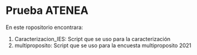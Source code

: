 # Prueba ATENEA

En este ropositorio encontrara:

1. Caracterizacion_IES: Script que se uso para la caracterización
2. multiproposito: Script que se uso para la encuesta multiproposito 2021
   
